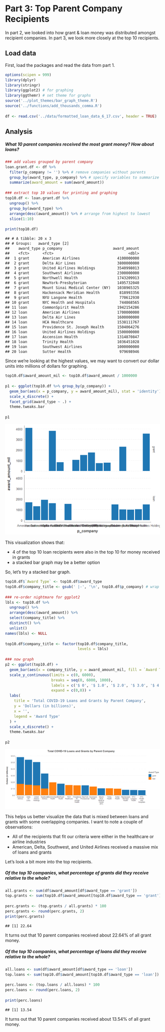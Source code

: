 Part 3: Top Parent Company Recipients
================

In part 2, we looked into how grant & loan money was distributed amongst
recipient companies. In part 3, we look more closely at the top 10
recipients.

## Load data

First, load the packages and read the data from part 1.

``` r
options(scipen = 999)
library(dplyr)
library(stringr)
library(ggplot2) # for graphing
library(ggthemr) # set theme for graphs
source('../plot_themes/bar_graph_theme.R')
source('../functions/add_thousands_comma.R')

df <- read.csv('../data/formatted_loan_data_6_17.csv', header = TRUE)
```

## Analysis

##### What 10 parent companies received the most grant money? How about loans?

``` r
### add values grouped by parent company
loan.grant.df <- df %>%
  filter(p_company != '') %>% # remove companies without parents
  group_by(award_type, p_company) %>% # specify variables to summarize by
  summarize(award_amount = sum(award_amount))

### extract top 10 values for printing and graphing
top10.df <- loan.grant.df %>%
  ungroup() %>%
  group_by(award_type) %>%
  arrange(desc(award_amount)) %>% # arrange from highest to lowest
  slice(1:10)

print(top10.df)
```

    ## # A tibble: 20 x 3
    ## # Groups:   award_type [2]
    ##    award_type p_company                       award_amount
    ##    <fct>      <fct>                                  <dbl>
    ##  1 grant      American Airlines                 4100000000
    ##  2 grant      Delta Air Lines                   3800000000
    ##  3 grant      United Airlines Holdings          3540998013
    ##  4 grant      Southwest Airlines                2300000000
    ##  5 grant      Northwell Health                  1743209913
    ##  6 grant      NewYork-Presbyterian              1495732040
    ##  7 grant      Mount Sinai Medical Center (NY)   1038965325
    ##  8 grant      Hackensack Meridian Health         818993356
    ##  9 grant      NYU Langone Health                 770612930
    ## 10 grant      NYC Health and Hospitals           744868565
    ## 11 loan       CommonSpirit Health               1942154286
    ## 12 loan       American Airlines                 1700000000
    ## 13 loan       Delta Air Lines                   1600000000
    ## 14 loan       HCA Healthcare                    1538111767
    ## 15 loan       Providence St. Joseph Health      1504064276
    ## 16 loan       United Airlines Holdings          1500000000
    ## 17 loan       Ascension Health                  1314870847
    ## 18 loan       Trinity Health                    1036451028
    ## 19 loan       Southwest Airlines                1000000000
    ## 20 loan       Sutter Health                      979698946

Since we’re looking at the highest values, we may want to convert our
dollar units into millions of dollars for graphing.

``` r
top10.df$award_amount_mil <- top10.df$award_amount / 1000000

p1 <- ggplot(top10.df %>% group_by(p_company)) +
  geom_bar(aes(x = p_company, y = award_amount_mil), stat = 'identity') +
  scale_x_discrete() +
  facet_grid(award_type ~ .) +
  theme.tweaks.bar

p1
```

![](3_top_parent_companies_files/figure-gfm/unnamed-chunk-3-1.png)<!-- -->

This visualization shows that:

  - 4 of the top 10 loan recipients were also in the top 10 for money
    received in grants
  - a stacked bar graph may be a better option

So, let’s try a stacked bar graph.

``` r
top10.df$`Award Type` <- top10.df$award_type
top10.df$company_title <- gsub(' |-', '\n', top10.df$p_company) # wrap x-axis labels so they don't overlap

### re-order nightmare for ggplot2
lbls <- top10.df %>%
  ungroup() %>%
  arrange(desc(award_amount)) %>%
  select(company_title) %>%
  distinct() %>%
  unlist()
names(lbls) <- NULL

top10.df$company_title <- factor(top10.df$company_title, 
                                 levels = lbls)

### now graph
p2 <- ggplot(top10.df) +
  geom_bar(aes(x = company_title, y = award_amount_mil, fill = `Award Type`), stat = 'identity') +
  scale_y_continuous(limits = c(0, 6000),
                     breaks = seq(0, 6000, 1000),
                     labels = c('$ 0', '$ 1.0', '$ 2.0', '$ 3.0', '$ 4.0', '$ 5.0', '$ 6.0'),
                     expand = c(0,0)) +
  labs(
    title = 'Total COVID-19 Loans and Grants by Parent Company',
    y = 'Dollars (in billions)',
    x = '',
    legend = 'Award Type'
  ) +
  scale_x_discrete() +
  theme.tweaks.bar

p2
```

![](3_top_parent_companies_files/figure-gfm/unnamed-chunk-4-1.png)<!-- -->

This helps us better visualize the data that is mixed between loans and
grants with some overlapping companies. I want to note a couple of
observations:

  - All of the recipients that fit our criteria were either in the
    healthcare or airline industries
  - American, Delta, Southwest, and United Airlines received a massive
    mix of loans and grants

Let’s look a bit more into the top recipients.

##### Of the top 10 companies, what percentage of grants did they receive relative to the whole?

``` r
all.grants <- sum(df$award_amount[df$award_type == 'grant'])
top.grants <- sum(top10.df$award_amount[top10.df$award_type == 'grant'])

perc.grants <- (top.grants / all.grants) * 100
perc.grants <- round(perc.grants, 2)
print(perc.grants)
```

    ## [1] 22.64

It turns out that 10 parent companies received about 22.64% of all grant
money.

##### Of the top 10 companies, what percentage of loans did they receive relative to the whole?

``` r
all.loans <- sum(df$award_amount[df$award_type == 'loan'])
top.loans <- sum(top10.df$award_amount[top10.df$award_type == 'loan'])

perc.loans <- (top.loans / all.loans) * 100
perc.loans <- round(perc.loans, 2)

print(perc.loans)
```

    ## [1] 13.54

It turns out that 10 parent companies received about 13.54% of all grant
money.
